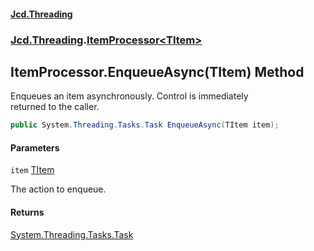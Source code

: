 #### [Jcd.Threading](index.md 'index')
### [Jcd.Threading](Jcd.Threading.md 'Jcd.Threading').[ItemProcessor&lt;TItem&gt;](Jcd.Threading.ItemProcessor_TItem_.md 'Jcd.Threading.ItemProcessor<TItem>')

## ItemProcessor<TItem>.EnqueueAsync(TItem) Method

Enqueues an item asynchronously. Control is immediately  
returned to the caller.

```csharp
public System.Threading.Tasks.Task EnqueueAsync(TItem item);
```
#### Parameters

<a name='Jcd.Threading.ItemProcessor_TItem_.EnqueueAsync(TItem).item'></a>

`item` [TItem](Jcd.Threading.ItemProcessor_TItem_.md#Jcd.Threading.ItemProcessor_TItem_.TItem 'Jcd.Threading.ItemProcessor<TItem>.TItem')

The action to enqueue.

#### Returns
[System.Threading.Tasks.Task](https://docs.microsoft.com/en-us/dotnet/api/System.Threading.Tasks.Task 'System.Threading.Tasks.Task')